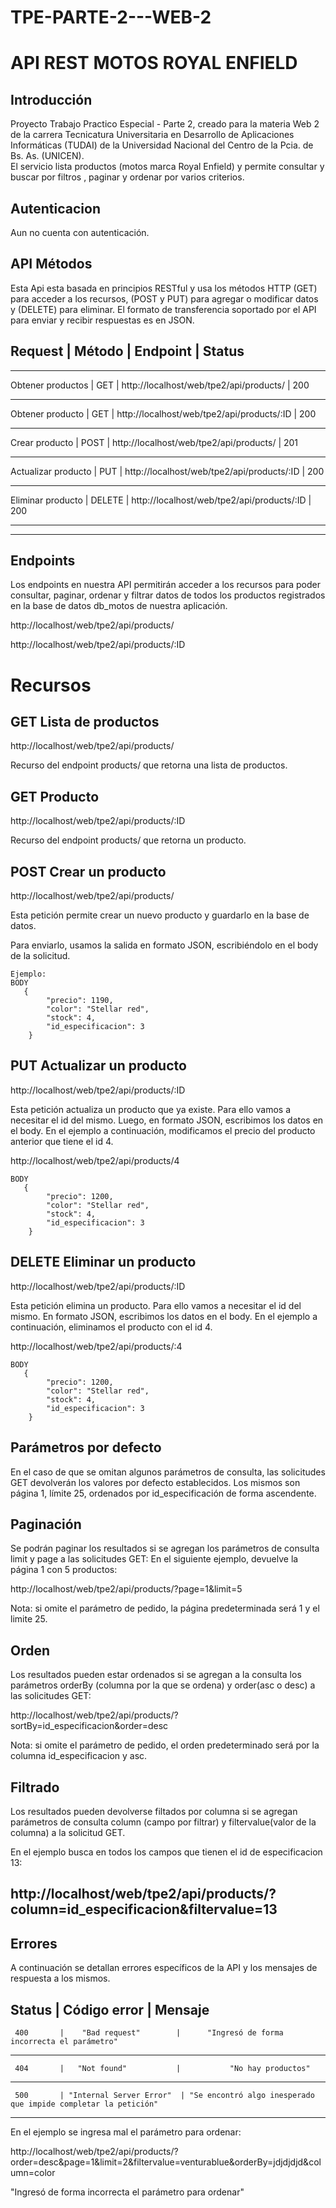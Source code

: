# TPE-PARTE-2---WEB-2
# API REST MOTOS ROYAL ENFIELD

## Introducción
Proyecto Trabajo Practico Especial - Parte 2,  creado para la materia Web 2 de la carrera Tecnicatura Universitaria en Desarrollo de Aplicaciones Informáticas (TUDAI)
de  la Universidad Nacional del Centro de la Pcia. de Bs. As. (UNICEN).  
El servicio lista productos (motos marca Royal Enfield) y permite consultar y buscar por filtros , paginar y ordenar por varios criterios.

## Autenticacion
Aun no cuenta con autenticación.

## API Métodos
Esta Api esta basada en principios RESTful y usa los métodos HTTP (GET) para acceder a los recursos, (POST y PUT) para agregar o modificar datos y (DELETE) para
eliminar. El formato de transferencia soportado por el API para enviar y recibir respuestas es en JSON.


  ## Request	      |     Método	   |             Endpoint	                    |       Status          


----------------------------------------------------------------------------------------------------        

  Obtener productos  |  GET          | http://localhost/web/tpe2/api/products/     |       200  

----------------------------------------------------------------------------------------------------

 Obtener producto    |    GET        | http://localhost/web/tpe2/api/products/:ID  |       200  

---------------------------------------------------------------------------------------------------

 Crear producto      |   POST        | http://localhost/web/tpe2/api/products/         |     201

 --------------------------------------------------------------------------------------------------

 Actualizar producto  |  PUT         |    http://localhost/web/tpe2/api/products/:ID   |  200

--------------------------------------------------------------------------------------------------
 
 Eliminar producto    |  DELETE      | http://localhost/web/tpe2/api/products/:ID       | 200 

--------------------------------------------------------------------------------------------------

_____________________________________________________________________________________________________________________________________________________

## Endpoints
Los endpoints en nuestra API permitirán acceder a los recursos para poder consultar, paginar, ordenar y filtrar datos de todos los productos registrados en la base
de datos db_motos de nuestra aplicación.

http://localhost/web/tpe2/api/products/

http://localhost/web/tpe2/api/products/:ID

# Recursos

## GET Lista de productos

http://localhost/web/tpe2/api/products/

Recurso del endpoint products/ que retorna una lista de productos. 

## GET Producto

http://localhost/web/tpe2/api/products/:ID

Recurso del endpoint products/ que retorna un producto.

## POST Crear un producto

http://localhost/web/tpe2/api/products/

Esta petición permite crear un nuevo producto y guardarlo en la base de datos.

Para enviarlo, usamos la salida en formato JSON, escribiéndolo en el body de la solicitud.
````
Ejemplo:
BODY
   {
        "precio": 1190,
        "color": "Stellar red",
        "stock": 4,
        "id_especificacion": 3
    }
````

## PUT Actualizar un producto

http://localhost/web/tpe2/api/products/:ID

Esta petición actualiza un producto que ya existe. Para ello vamos a necesitar el id del mismo.
Luego, en formato JSON, escribimos los datos en el body.
En el ejemplo a continuación, modificamos el precio del producto anterior que tiene el id 4.

http://localhost/web/tpe2/api/products/4

```
BODY
   {
        "precio": 1200,
        "color": "Stellar red",
        "stock": 4,
        "id_especificacion": 3
    }
````

## DELETE Eliminar un producto

http://localhost/web/tpe2/api/products/:ID

Esta petición elimina un producto. Para ello vamos a necesitar el id del mismo.
En formato JSON, escribimos los datos en el body.
En el ejemplo a continuación, eliminamos el producto con el id 4.

http://localhost/web/tpe2/api/products/:4

````
BODY
   {
        "precio": 1200,
        "color": "Stellar red",
        "stock": 4,
        "id_especificacion": 3
    }
````

## Parámetros por defecto

En el caso de que se omitan algunos parámetros de consulta, las solicitudes GET devolverán los valores por defecto establecidos.
Los mismos son página 1, límite 25, ordenados por id_especificación de forma ascendente.

## Paginación
Se podrán paginar los resultados si se agregan los parámetros de consulta limit y page a las solicitudes GET:
En el siguiente ejemplo, devuelve la página 1 con 5 productos:

http://localhost/web/tpe2/api/products/?page=1&limit=5

Nota: si omite el parámetro de pedido, la página predeterminada será 1 y el limite 25.

## Orden
Los resultados pueden estar ordenados si se agregan a la consulta los parámetros orderBy (columna por la que se ordena) y order(asc o desc) a las solicitudes GET:

http://localhost/web/tpe2/api/products/?sortBy=id_especificacion&order=desc

Nota: si omite el parámetro de pedido, el orden predeterminado será por la columna id_especificacion y asc.

## Filtrado
Los resultados pueden devolverse filtados por columna si se agregan parámetros de consulta column (campo por filtrar) y filtervalue(valor de la columna) a la solicitud GET.

En el ejemplo busca en todos los campos que tienen el id de especificacion 13:

http://localhost/web/tpe2/api/products/?column=id_especificacion&filtervalue=13
-------------------------------------------------------------------------------------------------------------------------------------------------------
## Errores
A continuación se detallan errores específicos de la API y los mensajes de respuesta a los mismos.

 ##  Status    |    Código error	       |                  Mensaje	  

     400       |    "Bad request"        |      "Ingresó de forma incorrecta el parámetro"                
-----------------------------------------------------------------------------------------------------
                                                                   
     404       |   "Not found"           |           "No hay productos"                             
---------------------------------------------------------------------------------------------------------  
 
     500       | "Internal Server Error"  | "Se encontró algo inesperado que impide completar la petición"


-----------------------------------------------------------------------------------------------------------

En el ejemplo se ingresa mal el parámetro para ordenar:

http://localhost/web/tpe2/api/products/?order=desc&page=1&limit=2&filtervalue=venturablue&orderBy=jdjdjdjd&column=color

"Ingresó de forma incorrecta el parámetro para ordenar"
